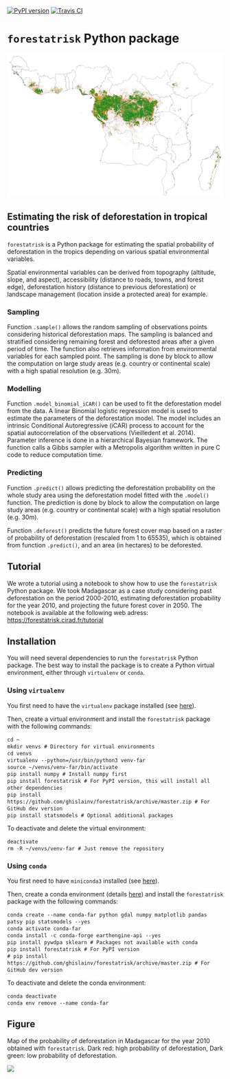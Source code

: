 [![PyPI version](https://badge.fury.io/py/forestatrisk.svg)](http://badge.fury.io/py/forestatrisk)
[![Travis CI](https://api.travis-ci.org/ghislainv/forestatrisk.svg?branch=master)](https://travis-ci.org/ghislainv/forestatrisk)

# `forestatrisk` Python package

![protected-planet](forestatrisk.jpg)

## Estimating the risk of deforestation in tropical countries

`forestatrisk` is a Python package for estimating the spatial
probability of deforestation in the tropics depending on various
spatial environmental variables.

Spatial environmental variables can be derived from topography
(altitude, slope, and aspect), accessibility (distance to roads,
towns, and forest edge), deforestation history (distance to previous
deforestation) or landscape management (location inside a protected area)
for example.

### Sampling

Function `.sample()` allows the random sampling of observations points
considering historical deforestation maps. The sampling is balanced
and stratified considering remaining forest and deforested areas after
a given period of time. The function also retrieves information from
environmental variables for each sampled point. The sampling is done
by block to allow the computation on large study areas (e.g. country
or continental scale) with a high spatial resolution (e.g. 30m).

### Modelling

Function `.model_binomial_iCAR()` can be used to fit the deforestation
model from the data. A linear Binomial logistic regression model is
used to estimate the parameters of the deforestation model. The model
includes an intrinsic Conditional Autoregressive (iCAR) process to
account for the spatial autocorrelation of the observations
(Vieilledent et al. 2014). Parameter inference is done in a
hierarchical Bayesian framework. The function calls a Gibbs sampler
with a Metropolis algorithm written in pure C code to reduce
computation time.

### Predicting

Function `.predict()` allows predicting the deforestation probability
on the whole study area using the deforestation model fitted with the
`.model()` function. The prediction is done by block to allow the
computation on large study areas (e.g. country or continental scale)
with a high spatial resolution (e.g. 30m).

Function `.deforest()` predicts the future forest cover map based on a
raster of probability of deforestation (rescaled from 1 to 65535),
which is obtained from function `.predict()`, and an area (in
hectares) to be deforested.

## Tutorial

We wrote a tutorial using a notebook to show how to
use the `forestatrisk` Python package. We took Madagascar as a case
study considering past deforestation on the period 2000-2010,
estimating deforestation probability for the year 2010, and projecting
the future forest cover in 2050. The notebook is available at the
following web adress: https://forestatrisk.cirad.fr/tutorial

## Installation

You will need several dependencies to run the `forestatrisk` Python
package. The best way to install the package is to create a Python
virtual environment, either through `virtualenv` or `conda`.

### Using `virtualenv`

You first need to have the `virtualenv` package installed (see [here](https://packaging.python.org/guides/installing-using-pip-and-virtual-environments/)).

Then, create a virtual environment and install the `forestatrisk` package with the following commands:

```shell
cd ~
mkdir venvs # Directory for virtual environments
cd venvs
virtualenv --python=/usr/bin/python3 venv-far
source ~/venvs/venv-far/bin/activate
pip install numpy # Install numpy first
pip install forestatrisk # For PyPI version, this will install all other dependencies
pip install https://github.com/ghislainv/forestatrisk/archive/master.zip # For GitHub dev version
pip install statsmodels # Optional additional packages
```

To deactivate and delete the virtual environment:

```shell
deactivate
rm -R ~/venvs/venv-far # Just remove the repository
```

### Using `conda`

You first need to have `miniconda3` installed (see [here](https://docs.conda.io/en/latest/miniconda.html)).

Then, create a conda environment (details [here](https://docs.conda.io/projects/conda/en/latest/user-guide/tasks/manage-environments.html)) and install the `forestatrisk` package with the following commands:

```shell
conda create --name conda-far python gdal numpy matplotlib pandas patsy pip statsmodels --yes
conda activate conda-far
conda install -c conda-forge earthengine-api --yes
pip install pywdpa sklearn # Packages not available with conda
pip install forestatrisk # For PyPI version
# pip install https://github.com/ghislainv/forestatrisk/archive/master.zip # For GitHub dev version
```

To deactivate and delete the conda environment:

```shell
conda deactivate
conda env remove --name conda-far
```

## Figure

Map of the probability of deforestation in Madagascar for the year
2010 obtained with `forestatrisk`. Dark red: high probability of
deforestation, Dark green: low probability of deforestation.

<img src="notebook/images/pred_binomial_iCAR.png" width=350>

